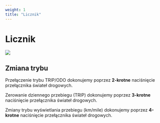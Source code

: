 ```yaml
---
weight: 1
title: "Licznik"
---
```


# Licznik

![](/img/hardware/dashboard.png)

## Zmiana trybu

Przełączenie trybu TRIP/ODO dokonujemy poprzez **2-krotne** naciśnięcie przełącznika świateł drogowych.

Zerowanie dziennego przebiegu (TRIP) dokonujemy poprzez **3-krotne** naciśnięcie przełącznika świateł drogowych.

Zmiany trybu wyświetlania przebiegu (km/mile) dokonujemy poprzez **4-krotne** naciśnięcie przełącznika świateł drogowych. 